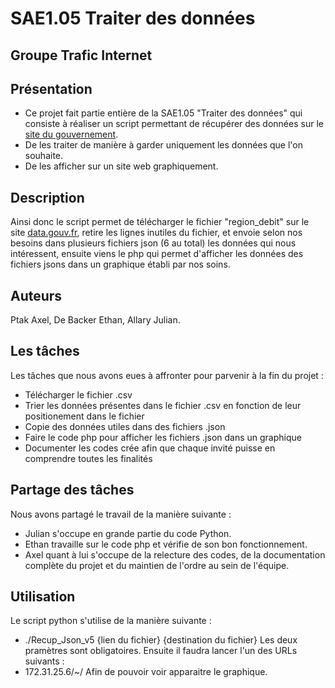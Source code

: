 # SAE1.05 Traiter des données

## Groupe Trafic Internet
## Présentation 

- Ce projet fait partie entière de la SAE1.05 "Traiter des données" qui consiste à réaliser un script permettant de récupérer des données sur le [site du gouvernement](https://files.data.gouv.fr/arcep_donnees/fixe/maconnexioninternet/statistiques/last/region/).
- De les traiter de manière à garder uniquement les données que l'on souhaite.
- De les afficher sur un site web graphiquement.   

## Description
Ainsi donc le script permet de télécharger le fichier "region_debit" sur le site [data.gouv.fr](https://files.data.gouv.fr/arcep_donnees/fixe/maconnexioninternet/statistiques/last/region/region_debit.csv), retire les lignes inutiles du fichier, et envoie selon nos besoins dans plusieurs fichiers json (6 au total) les données qui nous intéressent, ensuite viens le php qui permet d'afficher les données des fichiers jsons dans un graphique établi par nos soins. 

## Auteurs
Ptak Axel, De Backer Ethan, Allary Julian.

## Les tâches 

Les tâches que nous avons eues à affronter pour parvenir à la fin du projet : 
- Télécharger  le fichier .csv 
- Trier les données présentes dans le fichier .csv en fonction de leur positionement dans le fichier
- Copie des données utiles dans des fichiers .json
- Faire le code php pour afficher les fichiers .json dans un graphique
- Documenter les codes crée afin que chaque invité puisse en comprendre toutes les finalités

## Partage des tâches 

Nous avons partagé le travail de la manière suivante : 
- Julian s'occupe en grande partie du code Python.
- Ethan travaille sur le code php et vérifie de son bon fonctionnement.
- Axel quant à lui s'occupe de la relecture des codes, de la documentation complète du projet et du maintien de l'ordre au sein de l'équipe.

## Utilisation 

Le script python s'utilise de la manière suivante : 
- ./Recup_Json_v5 {lien du fichier} {destination du fichier} 
Les deux pramètres sont obligatoires. 
Ensuite il faudra lancer l'un des URLs suivants : 
- 172.31.25.6/~/
Afin de pouvoir voir apparaitre le graphique.
